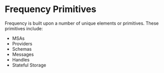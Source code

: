 # Frequency Primitives

Frequency is built upon a number of unique elements or primitives.  These primitives include:
* MSAs
* Providers
* Schemas
* Messages
* Handles
* Stateful Storage
